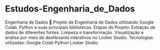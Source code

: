 # Estudos-Engenharia_de_Dados
Engenharia de Dados 🚀  Projeto de Engenharia de Dados utilizando Google Colab, Python e suas principais bibliotecas.  Etapas do Projeto:  Extração de dados de diferentes fontes.  Limpeza e transformação.  Visualização e análise por meio de dashboards interativos no Looker Studio.  Tecnologias utilizadas: Google Colab  Python Looker Studio

